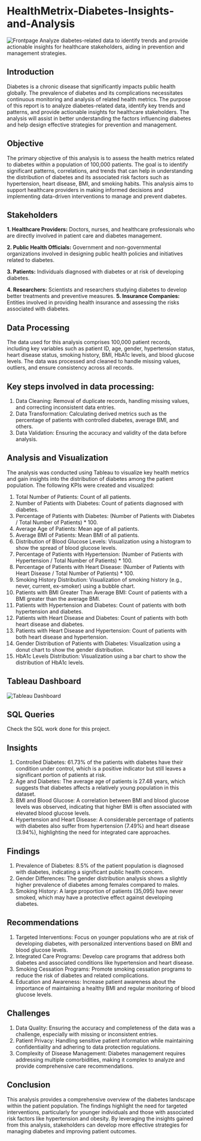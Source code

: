 # HealthMetrix-Diabetes-Insights-and-Analysis
![Frontpage](https://github.com/user-attachments/assets/bdbc10a0-fea9-4833-843c-62b5539a1d5f)
Analyze diabetes-related data to identify trends and provide actionable insights for healthcare stakeholders, aiding in prevention and management strategies.

## Introduction

Diabetes is a chronic disease that significantly impacts public health globally. The prevalence of diabetes and its complications necessitates continuous monitoring and analysis of related health metrics. The purpose of this report is to analyze diabetes-related data, identify key trends and patterns, and provide actionable insights for healthcare stakeholders. The analysis will assist in better understanding the factors influencing diabetes and help design effective strategies for prevention and management.

## Objective

The primary objective of this analysis is to assess the health metrics related to diabetes within a population of 100,000 patients. The goal is to identify significant patterns, correlations, and trends that can help in understanding the distribution of diabetes and its associated risk factors such as hypertension, heart disease, BMI, and smoking habits. This analysis aims to support healthcare providers in making informed decisions and implementing data-driven interventions to manage and prevent diabetes.

## Stakeholders

**1. Healthcare Providers:** Doctors, nurses, and healthcare professionals who are directly involved in patient care and diabetes management.

**2. Public Health Officials:** Government and non-governmental organizations involved in designing public health policies and initiatives related to diabetes.

**3. Patients:** Individuals diagnosed with diabetes or at risk of developing diabetes.

**4. Researchers:** Scientists and researchers studying diabetes to develop better treatments and preventive measures.
**5. Insurance Companies:** Entities involved in providing health insurance and assessing the risks associated with diabetes.

## Data Processing

The data used for this analysis comprises 100,000 patient records, including key variables such as patient ID, age, gender, hypertension status, heart disease status, smoking history, BMI, HbA1c levels, and blood glucose levels. The data was processed and cleaned to handle missing values, outliers, and ensure consistency across all records.

## Key steps involved in data processing:

1. Data Cleaning: Removal of duplicate records, handling missing values, and correcting inconsistent data entries.
2. Data Transformation: Calculating derived metrics such as the percentage of patients with controlled diabetes, average BMI, and others.
3. Data Validation: Ensuring the accuracy and validity of the data before analysis.

## Analysis and Visualization

The analysis was conducted using Tableau to visualize key health metrics and gain insights into the distribution of diabetes among the patient population. The following KPIs were created and visualized:

1. Total Number of Patients: Count of all patients.
2. Number of Patients with Diabetes: Count of patients diagnosed with diabetes.
3. Percentage of Patients with Diabetes: (Number of Patients with Diabetes / Total Number of Patients) * 100.
4. Average Age of Patients: Mean age of all patients.
5. Average BMI of Patients: Mean BMI of all patients.
6. Distribution of Blood Glucose Levels: Visualization using a histogram to show the spread of blood glucose levels.
7. Percentage of Patients with Hypertension: (Number of Patients with Hypertension / Total Number of Patients) * 100.
8. Percentage of Patients with Heart Disease: (Number of Patients with Heart Disease / Total Number of Patients) * 100.
9. Smoking History Distribution: Visualization of smoking history (e.g., never, current, ex-smoker) using a bubble chart.
10. Patients with BMI Greater Than Average BMI: Count of patients with a BMI greater than the average BMI.
11. Patients with Hypertension and Diabetes: Count of patients with both hypertension and diabetes.
12. Patients with Heart Disease and Diabetes: Count of patients with both heart disease and diabetes.
13. Patients with Heart Disease and Hypertension: Count of patients with both heart disease and hypertension.
14. Gender Distribution of Patients with Diabetes: Visualization using a donut chart to show the gender distribution.
15. HbA1c Levels Distribution: Visualization using a bar chart to show the distribution of HbA1c levels.

## Tableau Dashboard
   
![Tableau Dashboard](https://github.com/user-attachments/assets/2cff11f6-f50c-4c79-81cd-ed4412070b04)

## SQL Queries
Check the SQL work done for this project.

## Insights

1. Controlled Diabetes: 61.73% of the patients with diabetes have their condition under control, which is a positive indicator but still leaves a significant portion of patients at risk.
2. Age and Diabetes: The average age of patients is 27.48 years, which suggests that diabetes affects a relatively young population in this dataset.
3. BMI and Blood Glucose: A correlation between BMI and blood glucose levels was observed, indicating that higher BMI is often associated with elevated blood glucose levels.
4. Hypertension and Heart Disease: A considerable percentage of patients with diabetes also suffer from hypertension (7.49%) and heart disease (3.94%), highlighting the need for integrated care approaches.

## Findings

1. Prevalence of Diabetes: 8.5% of the patient population is diagnosed with diabetes, indicating a significant public health concern.
2. Gender Differences: The gender distribution analysis shows a slightly higher prevalence of diabetes among females compared to males.
3. Smoking History: A large proportion of patients (35,095) have never smoked, which may have a protective effect against developing diabetes.

## Recommendations

1. Targeted Interventions: Focus on younger populations who are at risk of developing diabetes, with personalized interventions based on BMI and blood glucose levels.
2. Integrated Care Programs: Develop care programs that address both diabetes and associated conditions like hypertension and heart disease.
3. Smoking Cessation Programs: Promote smoking cessation programs to reduce the risk of diabetes and related complications.
4. Education and Awareness: Increase patient awareness about the importance of maintaining a healthy BMI and regular monitoring of blood glucose levels.

## Challenges

1. Data Quality: Ensuring the accuracy and completeness of the data was a challenge, especially with missing or inconsistent entries.
2. Patient Privacy: Handling sensitive patient information while maintaining confidentiality and adhering to data protection regulations.
3. Complexity of Disease Management: Diabetes management requires addressing multiple comorbidities, making it complex to analyze and provide comprehensive care recommendations.

## Conclusion

This analysis provides a comprehensive overview of the diabetes landscape within the patient population. The findings highlight the need for targeted interventions, particularly for younger individuals and those with associated risk factors like hypertension and obesity. By leveraging the insights gained from this analysis, stakeholders can develop more effective strategies for managing diabetes and improving patient outcomes.
